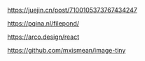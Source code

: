 
https://juejin.cn/post/7100105373767434247

https://pqina.nl/filepond/

https://arco.design/react

https://github.com/mxismean/image-tiny
